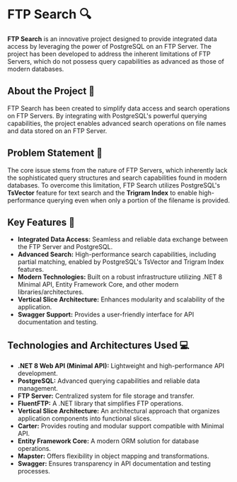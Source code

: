 # FTP Search 🔍

**FTP Search** is an innovative project designed to provide integrated data access by leveraging the power of PostgreSQL on an FTP Server. The project has been developed to address the inherent limitations of FTP Servers, which do not possess query capabilities as advanced as those of modern databases.

## About the Project 📄

FTP Search has been created to simplify data access and search operations on FTP Servers. By integrating with PostgreSQL's powerful querying capabilities, the project enables advanced search operations on file names and data stored on an FTP Server.

## Problem Statement 🤔

The core issue stems from the nature of FTP Servers, which inherently lack the sophisticated query structures and search capabilities found in modern databases. To overcome this limitation, FTP Search utilizes PostgreSQL's **TsVector** feature for text search and the **Trigram Index** to enable high-performance querying even when only a portion of the filename is provided.

## Key Features 🚀

- **Integrated Data Access:** Seamless and reliable data exchange between the FTP Server and PostgreSQL.
- **Advanced Search:** High-performance search capabilities, including partial matching, enabled by PostgreSQL's TsVector and Trigram Index features.
- **Modern Technologies:** Built on a robust infrastructure utilizing .NET 8 Minimal API, Entity Framework Core, and other modern libraries/architectures.
- **Vertical Slice Architecture:** Enhances modularity and scalability of the application.
- **Swagger Support:** Provides a user-friendly interface for API documentation and testing.

## Technologies and Architectures Used 💻

- **.NET 8 Web API (Minimal API):** Lightweight and high-performance API development.
- **PostgreSQL:** Advanced querying capabilities and reliable data management.
- **FTP Server:** Centralized system for file storage and transfer.
- **FluentFTP:** A .NET library that simplifies FTP operations.
- **Vertical Slice Architecture:** An architectural approach that organizes application components into functional slices.
- **Carter:** Provides routing and modular support compatible with Minimal API.
- **Entity Framework Core:** A modern ORM solution for database operations.
- **Mapster:** Offers flexibility in object mapping and transformations.
- **Swagger:** Ensures transparency in API documentation and testing processes.